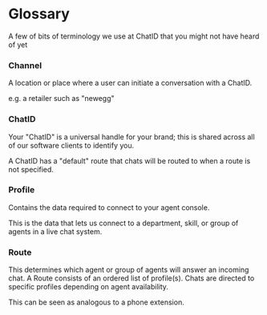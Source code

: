 Glossary
========

A few of bits of terminology we use at ChatID that you might not have heard of yet

### Channel

A location or place where a user can initiate a conversation with a ChatID. 

e.g. a retailer such as "newegg"


### ChatID

Your "ChatID" is a universal handle for your brand; this is shared across all of our software clients to identify you.

A ChatID has a "default" route that chats will be routed to when a route is not specified.


### Profile

Contains the data required to connect to your agent console.

This is the data that lets us connect to a department, skill, or group of agents in a live chat system.

### Route

This determines which agent or group of agents will answer an incoming chat. A Route consists of an ordered list of profile(s). Chats are directed to specific profiles depending on agent availability.

This can be seen as analogous to a phone extension.
